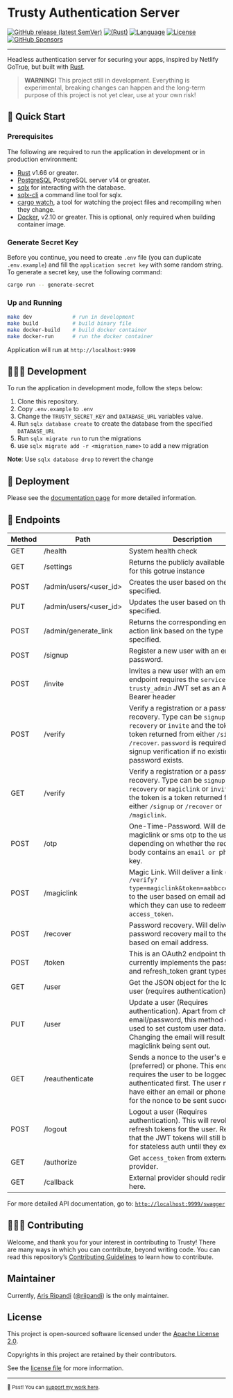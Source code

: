 # Trusty Authentication Server

[![GitHub release (latest SemVer)](https://img.shields.io/github/v/release/riipandi/icondns?logo=rust&style=flat-square)](https://github.com/riipandi/icondns)
[![(Rust)](https://img.shields.io/badge/rust-v1.66-orange.svg?style=flat-square&logo=rust)](https://www.rust-lang.org/)
[![Language](https://img.shields.io/github/languages/top/riipandi/trusty?style=flat-square)](https://github.com/riipandi/trusty)
[![License](https://img.shields.io/github/license/riipandi/trusty?style=flat-square)][choosealicense]
[![GitHub Sponsors](https://img.shields.io/static/v1?color=26B643&label=Sponsor&message=%E2%9D%A4&logo=GitHub&style=flat-square)](https://github.com/sponsors/riipandi)

<hr/>

Headless authentication server for securing your apps, inspired by Netlify GoTrue, but built with [Rust](https://www.rust-lang.org/).

> **WARNING!** This project still in development.
> Everything is experimental, breaking changes can happen and the long-term purpose of this project is not yet clear, use at your own risk!

## 🏁 Quick Start

### Prerequisites

The following are required to run the application in development or in production environment:

- [Rust](https://www.rust-lang.org/tools/install) v1.66 or greater.
- [PostgreSQL](https://www.postgresql.org/download/) PostgreSQL server v14 or greater.
- [sqlx](https://crates.io/crates/sqlx) for interacting with the database.
- [sqlx-cli](https://crates.io/crates/sqlx-cli) a command line tool for sqlx.
- [cargo watch](https://crates.io/crates/cargo-watch), a tool for watching the project files and recompiling when they change.
- [Docker](https://docs.docker.com/engine/install), v2.10 or greater. This is optional, only required when building container image.

### Generate Secret Key

Before you continue, you need to create `.env` file (you can duplicate `.env.example`) and
fill the `application secret key` with some random string. To generate a secret key, use
the following command:

```sh
cargo run -- generate-secret
```

### Up and Running

```sh
make dev             # run in development
make build           # build binary file
make docker-build    # build docker container
make docker-run      # run the docker container
```

Application will run at `http://localhost:9999`

## 🧑🏻‍💻 Development

To run the application in development mode, follow the steps below:

1. Clone this repository.
2. Copy `.env.example` to `.env`
3. Change the `TRUSTY_SECRET_KEY` and `DATABASE_URL` variables value.
4. Run `sqlx database create` to create the database from the specified `DATABASE_URL`
5. Run `sqlx migrate run` to run the migrations
6. use `sqlx migrate add -r <migration_name>` to add a new migration

**Note**: Use `sqlx database drop` to revert the change

## 🚀 Deployment

Please see the [documentation page](https://trusty-auth.netlify.app/docs/deployment/) for more detailed information.

## 👀 Endpoints

| Method | Path                   | Description                                                                                                                                                                                                                                        |
| ------ | ---------------------- | -------------------------------------------------------------------------------------------------------------------------------------------------------------------------------------------------------------------------------------------------- |
| GET    | /health                | System health check                                                                                                                                                                                                                                |
| GET    | /settings              | Returns the publicly available settings for this gotrue instance                                                                                                                                                                                   |
| POST   | /admin/users/<user_id> | Creates the user based on the user_id specified.                                                                                                                                                                                                   |
| PUT    | /admin/users/<user_id> | Updates the user based on the user_id specified.                                                                                                                                                                                                   |
| POST   | /admin/generate_link   | Returns the corresponding email action link based on the type specified.                                                                                                                                                                           |
| POST   | /signup                | Register a new user with an email and password.                                                                                                                                                                                                    |
| POST   | /invite                | Invites a new user with an email. This endpoint requires the `service_role` or `trusty_admin` JWT set as an Auth Bearer header                                                                                                                     |
| POST   | /verify                | Verify a registration or a password recovery. Type can be `signup` or `recovery` or `invite` and the token is a token returned from either `/signup` or `/recover`. `password` is required for signup verification if no existing password exists. |
| GET    | /verify                | Verify a registration or a password recovery. Type can be `signup` or `recovery` or `magiclink` or `invite` and the token is a token returned from either `/signup` or `/recover` or `/magiclink`.                                                 |
| POST   | /otp                   | One-Time-Password. Will deliver a magiclink or sms otp to the user depending on whether the request body contains an `email or `phone` key.                                                                                                        |
| POST   | /magiclink             | Magic Link. Will deliver a link (e.g. `/verify?type=magiclink&token=aabbccddee1234`) to the user based on email address which they can use to redeem an `access_token`.                                                                            |
| POST   | /recover               | Password recovery. Will deliver a password recovery mail to the user based on email address.                                                                                                                                                       |
| POST   | /token                 | This is an OAuth2 endpoint that currently implements the password and refresh_token grant types.                                                                                                                                                   |
| GET    | /user                  | Get the JSON object for the logged in user (requires authentication)                                                                                                                                                                               |
| PUT    | /user                  | Update a user (Requires authentication). Apart from changing email/password, this method can be used to set custom user data. Changing the email will result in a magiclink being sent out.                                                        |
| GET    | /reauthenticate        | Sends a nonce to the user's email (preferred) or phone. This endpoint requires the user to be logged in / authenticated first. The user needs to have either an email or phone number for the nonce to be sent successfully.                       |
| POST   | /logout                | Logout a user (Requires authentication). This will revoke all refresh tokens for the user. Remember that the JWT tokens will still be valid for stateless auth until they expires.                                                                 |
| GET    | /authorize             | Get `access_token` from external oauth provider.                                                                                                                                                                                                   |
| GET    | /callback              | External provider should redirect to here.                                                                                                                                                                                                         |

For more detailed API documentation, go to: [`http://localhost:9999/swagger`](http://localhost:9999/swagger)

## 🧑🏻‍💻 Contributing

Welcome, and thank you for your interest in contributing to Trusty! There are many ways in which you can contribute,
beyond writing code. You can read this repository’s [Contributing Guidelines](./CONTRIBUTING.md) to learn how to contribute.

## Maintainer

Currently, [Aris Ripandi](htps://ripandis.com) ([@riipandi](https://twitter.com/riipandi)) is the only maintainer.

## License

This project is open-sourced software licensed under the [Apache License 2.0][choosealicense].

Copyrights in this project are retained by their contributors.

See the [license file](./LICENSE) for more information.

[choosealicense]: https://choosealicense.com/licenses/apache-2.0/

---

<sub>🤫 Psst! You can [support my work here](https://github.com/sponsors/riipandi).</sub>
